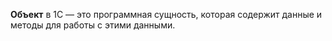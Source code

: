 **Объект** в 1С — это программная сущность, которая содержит данные и методы для работы с этими данными.


